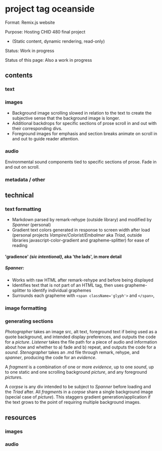 # project tag oceanside 

Format: Remix.js website

Purpose: Hosting CHID 480 final project 
- (Static content, dynamic rendering, read-only)

Status: Work in progress 

Status of this page: Also a work in progress 

## contents 

### text 


### images

- Background image scrolling slowed in relation to the text to create the subjective sense that the background image is longer.
- Additional backdrops for specific sections of prose scroll in and out with their corresponding divs.
- Foreground images for emphasis and section breaks animate on scroll in and out to guide reader attention.

### audio 

Environmental sound components tied to specific sections of prose. Fade in and out on scroll.

### metadata / other


## technical

### text formatting

- Markdown parsed by remark-rehype (outside library) and modified by *Spanner* (personal) 
- Gradient text colors generated in response to screen width after load (personal projects *Vampire*/*Colorist*/*Embalmer* aka *Triad*, outside libraries javascript-color-gradient and grapheme-splitter) for ease of reading 

#### 'gradience' *(sic intentional)*, aka 'the lads', in more detail

##### *Spanner*:

- Works with raw HTML after remark-rehype and before being displayed
- Identifies text that is not part of an HTML tag, then uses grapheme-splitter to identify individual graphemes 
- Surrounds each grapheme with `<span className='glyph'>` and `</span>`, 

### image formatting


### generating sections

*Photographer* takes an image src, alt text, foreground text if being used as a quote background, and intended display preferences, and outputs the code for a *picture*.
*Listener* takes the file path for a piece of audio and information about how and whether to a) fade and b) repeat, and outputs the code for a *sound*.
*Stenographer* takes an .md file through remark, rehype, and *spanner*, producing the code for an *evidence*.

A *fragment* is a combination of one or more *evidence*, up to one *sound*, up to one static and one scrolling background *picture*, and any foreground *picture*s.

A *corpse* is any div intended to be subject to *Spanner* before loading and the *Triad* after. All *fragment*s in a *corpse* share a single background image (special case of *picture*). This staggers gradient generation/application if the text grows to the point of requiring multiple background images.

## resources

### images


### audio

